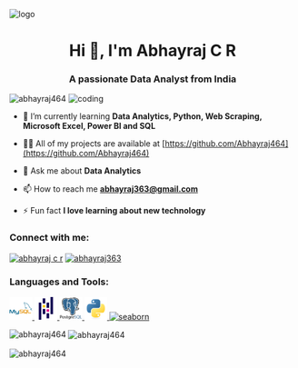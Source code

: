 ![logo](https://github.com/Abhayraj464/git-banner/blob/main/Banner.jpg)
<h1 align="center">Hi 👋, I'm Abhayraj C R</h1>
<h3 align="center">A passionate Data Analyst from India</h3>

<img align="right" alt="coding" width="400" src="https://user-images.githubusercontent.com/55389276/140866485-8fb1c876-9a8f-4d6a-98dc-08c4981eaf70.gif">

<p align="left"> <img src="https://komarev.com/ghpvc/?username=abhayraj464&label=Profile%20views&color=4ab80f&style=plastic" alt="abhayraj464" /> </p>

- 🌱 I’m currently learning **Data Analytics, Python, Web Scraping, Microsoft Excel, Power BI and SQL**

- 👨‍💻 All of my projects are available at [https://github.com/Abhayraj464](https://github.com/Abhayraj464)

- 💬 Ask me about **Data Analytics**

- 📫 How to reach me **abhayraj363@gmail.com**

- ⚡ Fun fact **I love learning about new technology**

<h3 align="left">Connect with me:</h3>
<p align="left">
<a href="https://linkedin.com/in/abhayraj c r" target="blank"><img align="center" src="https://raw.githubusercontent.com/rahuldkjain/github-profile-readme-generator/master/src/images/icons/Social/linked-in-alt.svg" alt="abhayraj c r" height="30" width="40" /></a>
<a href="https://www.hackerrank.com/abhayraj363" target="blank"><img align="center" src="https://raw.githubusercontent.com/rahuldkjain/github-profile-readme-generator/master/src/images/icons/Social/hackerrank.svg" alt="abhayraj363" height="30" width="40" /></a>
</p>

<h3 align="left">Languages and Tools:</h3>
<p align="left"> <a href="https://www.mysql.com/" target="_blank" rel="noreferrer"> <img src="https://raw.githubusercontent.com/devicons/devicon/master/icons/mysql/mysql-original-wordmark.svg" alt="mysql" width="40" height="40"/> </a> <a href="https://pandas.pydata.org/" target="_blank" rel="noreferrer"> <img src="https://raw.githubusercontent.com/devicons/devicon/2ae2a900d2f041da66e950e4d48052658d850630/icons/pandas/pandas-original.svg" alt="pandas" width="40" height="40"/> </a> <a href="https://www.postgresql.org" target="_blank" rel="noreferrer"> <img src="https://raw.githubusercontent.com/devicons/devicon/master/icons/postgresql/postgresql-original-wordmark.svg" alt="postgresql" width="40" height="40"/> </a> <a href="https://www.python.org" target="_blank" rel="noreferrer"> <img src="https://raw.githubusercontent.com/devicons/devicon/master/icons/python/python-original.svg" alt="python" width="40" height="40"/> </a> <a href="https://seaborn.pydata.org/" target="_blank" rel="noreferrer"> <img src="https://seaborn.pydata.org/_images/logo-mark-lightbg.svg" alt="seaborn" width="40" height="40"/> </a> </p>

<p><img align="left" src="https://github-readme-stats.vercel.app/api/top-langs?username=abhayraj464&show_icons=true&locale=en&layout=compact" alt="abhayraj464" /></p>

<p>&nbsp;<img align="center" src="https://github-readme-stats.vercel.app/api?username=abhayraj464&show_icons=true&theme=synthwave&text_color=efe1e1&locale=en" alt="abhayraj464" /></p>

<p><img align="center" src="https://github-readme-streak-stats.herokuapp.com/?user=abhayraj464&theme=highcontrast" alt="abhayraj464" /></p>
